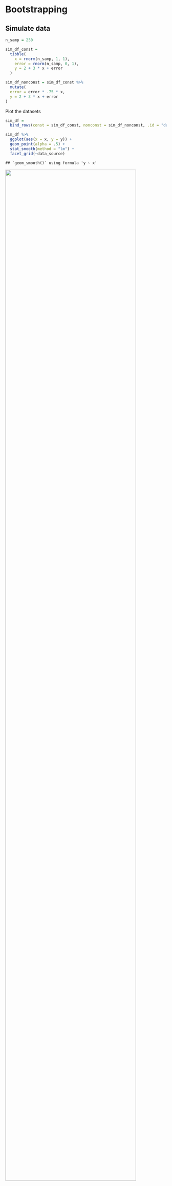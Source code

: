 Bootstrapping
================

## Simulate data

``` r
n_samp = 250

sim_df_const = 
  tibble(
    x = rnorm(n_samp, 1, 1),
    error = rnorm(n_samp, 0, 1),
    y = 2 + 3 * x + error
  )

sim_df_nonconst = sim_df_const %>% 
  mutate(
  error = error * .75 * x,
  y = 2 + 3 * x + error
)
```

Plot the datasets

``` r
sim_df = 
  bind_rows(const = sim_df_const, nonconst = sim_df_nonconst, .id = "data_source") 

sim_df %>% 
  ggplot(aes(x = x, y = y)) + 
  geom_point(alpha = .5) +
  stat_smooth(method = "lm") +
  facet_grid(~data_source) 
```

    ## `geom_smooth()` using formula 'y ~ x'

<img src="bootstrapping_files/figure-gfm/unnamed-chunk-2-1.png" width="90%" />

``` r
lm(y ~ x, data = sim_df_const) %>% 
  broom::tidy() %>% 
  knitr::kable(digits = 3)
```

| term        | estimate | std.error | statistic | p.value |
| :---------- | -------: | --------: | --------: | ------: |
| (Intercept) |    2.065 |     0.086 |    23.998 |       0 |
| x           |    2.991 |     0.061 |    49.302 |       0 |

``` r
lm(y ~ x, data = sim_df_nonconst) %>% 
  broom::tidy() %>% 
  knitr::kable(digits = 3) ## lm gives results given assumptions are true, 但sim_df_nonconst并不是normal distribution， 所以即便是standard error很小，结果也是不准确的，解决这个问题的办法就是用bootstrap
```

| term        | estimate | std.error | statistic | p.value |
| :---------- | -------: | --------: | --------: | ------: |
| (Intercept) |    2.013 |     0.088 |    22.758 |       0 |
| x           |    3.023 |     0.062 |    48.476 |       0 |

## draw one bootstrap sample

one bootstrap 相当于取跟raw data相同sample size的samples，
但是每次只取一个，每次都放回，所以有些sample会被反复取
create bootstrap function

``` r
boot_sample = function(df) {
  sample_frac(df, replace = TRUE)
} 

# replace = TRUE,makes sample size fixed, 每次取必放回
```

check if this works…

``` r
boot_sample(sim_df_nonconst) %>% 
  ggplot(aes(x = x, y = y)) + 
  geom_point(alpha = .5) +
  stat_smooth(method = "lm")
```

    ## `geom_smooth()` using formula 'y ~ x'

<img src="bootstrapping_files/figure-gfm/unnamed-chunk-5-1.png" width="90%" />

## Many samples and analysis

``` r
boot_straps = 
  data_frame(
    strap_number = 1:1000,
    strap_sample = rerun(1000, boot_sample(sim_df_nonconst))
  )
```

    ## Warning: `data_frame()` is deprecated as of tibble 1.1.0.
    ## Please use `tibble()` instead.
    ## This warning is displayed once every 8 hours.
    ## Call `lifecycle::last_warnings()` to see where this warning was generated.

``` r
boot_straps ###相当于做1000次bootstrap，每次都取跟raw data samples size一致的sample数量
```

    ## # A tibble: 1,000 x 2
    ##    strap_number strap_sample      
    ##           <int> <list>            
    ##  1            1 <tibble [250 × 3]>
    ##  2            2 <tibble [250 × 3]>
    ##  3            3 <tibble [250 × 3]>
    ##  4            4 <tibble [250 × 3]>
    ##  5            5 <tibble [250 × 3]>
    ##  6            6 <tibble [250 × 3]>
    ##  7            7 <tibble [250 × 3]>
    ##  8            8 <tibble [250 × 3]>
    ##  9            9 <tibble [250 × 3]>
    ## 10           10 <tibble [250 × 3]>
    ## # … with 990 more rows

``` r
boot_straps %>% pull(strap_sample) %>% .[[1]]
```

    ## # A tibble: 250 x 3
    ##         x    error     y
    ##     <dbl>    <dbl> <dbl>
    ##  1  1.94  -0.716    7.10
    ##  2 -1.13  -0.0438  -1.43
    ##  3  1.38   0.00406  6.15
    ##  4  0.337 -0.391    2.62
    ##  5  0.815  0.480    4.92
    ##  6  0.982  0.487    5.43
    ##  7  0.406 -0.479    2.74
    ##  8  1.07  -0.781    4.43
    ##  9  0.156 -0.00644  2.46
    ## 10  2.40   1.71    10.9 
    ## # … with 240 more rows

``` r
boot_straps %>% 
  filter(strap_number %in% 1:2) %>% 
  mutate(strap_sample = map(strap_sample, ~arrange(.x, x))) %>% 
  pull(strap_sample)
```

    ## [[1]]
    ## # A tibble: 250 x 3
    ##         x   error       y
    ##     <dbl>   <dbl>   <dbl>
    ##  1 -1.13  -0.0438 -1.43  
    ##  2 -1.01  -0.596  -1.64  
    ##  3 -1.01  -0.596  -1.64  
    ##  4 -0.806  0.754   0.336 
    ##  5 -0.806  0.754   0.336 
    ##  6 -0.806  0.754   0.336 
    ##  7 -0.625 -0.0889  0.0369
    ##  8 -0.556 -0.614  -0.282 
    ##  9 -0.488 -0.402   0.134 
    ## 10 -0.483  0.764   1.31  
    ## # … with 240 more rows
    ## 
    ## [[2]]
    ## # A tibble: 250 x 3
    ##         x   error       y
    ##     <dbl>   <dbl>   <dbl>
    ##  1 -1.13  -0.0438 -1.43  
    ##  2 -1.01  -0.596  -1.64  
    ##  3 -1.01  -0.596  -1.64  
    ##  4 -1.01  -0.596  -1.64  
    ##  5 -0.806  0.754   0.336 
    ##  6 -0.806  0.754   0.336 
    ##  7 -0.806  0.754   0.336 
    ##  8 -0.732 -0.193  -0.389 
    ##  9 -0.732 -0.193  -0.389 
    ## 10 -0.625 -0.0889  0.0369
    ## # … with 240 more rows

``` r
boot_straps %>% 
  filter(strap_number %in% 1:3) %>% 
  unnest(strap_sample) %>% 
  ggplot(aes(x = x, y = y)) + 
  geom_point(alpha = .5) +
  stat_smooth(method = "lm", se = FALSE) +
  facet_grid(~strap_number) 
```

    ## `geom_smooth()` using formula 'y ~ x'

<img src="bootstrapping_files/figure-gfm/unnamed-chunk-7-1.png" width="90%" />

Can I run my analysis on these.. ? yes

``` r
boot_results = 
  boot_straps %>% 
  mutate(
    models = map(.x = strap_sample, ~lm(y ~ x, data = .x)),
    results = map(models, broom::tidy)
  ) %>% 
  select(strap_number, results) %>% 
  unnest(results)
  
boot_results
```

    ## # A tibble: 2,000 x 6
    ##    strap_number term        estimate std.error statistic   p.value
    ##           <int> <chr>          <dbl>     <dbl>     <dbl>     <dbl>
    ##  1            1 (Intercept)     2.06    0.0782      26.3 1.15e- 73
    ##  2            1 x               2.96    0.0540      54.7 1.75e-140
    ##  3            2 (Intercept)     2.00    0.0852      23.5 5.12e- 65
    ##  4            2 x               3.12    0.0579      53.9 6.85e-139
    ##  5            3 (Intercept)     1.97    0.0809      24.3 1.45e- 67
    ##  6            3 x               3.08    0.0576      53.4 5.22e-138
    ##  7            4 (Intercept)     2.07    0.112       18.5 1.96e- 48
    ##  8            4 x               2.91    0.0761      38.2 7.27e-106
    ##  9            5 (Intercept)     2.08    0.0841      24.7 7.87e- 69
    ## 10            5 x               2.98    0.0580      51.4 3.42e-134
    ## # … with 1,990 more rows

What do we have now?

``` r
boot_results %>% 
  group_by(term) %>% 
  summarize(
    mean_est = mean(estimate),
    boot_se = sd(estimate)) %>% 
  knitr::kable(digits = 3)
```

    ## `summarise()` ungrouping output (override with `.groups` argument)

| term        | mean\_est | boot\_se |
| :---------- | --------: | -------: |
| (Intercept) |     2.013 |    0.062 |
| x           |     3.017 |    0.096 |

``` r
## bootstrap help us get the actual standard error under repeated sampling not assuming constant variance
```

Look at the distribution

``` r
boot_results %>% 
  filter(term == "x") %>% 
  ggplot(aes(x = estimate)) +
  geom_density()
```

<img src="bootstrapping_files/figure-gfm/unnamed-chunk-10-1.png" width="90%" />

construct bootstrap CI

``` r
boot_results %>% 
  group_by(term) %>% 
  summarize(
    ci_lower = quantile(estimate, 0.025), 
    ci_upper = quantile(estimate, 0.975))
```

    ## `summarise()` ungrouping output (override with `.groups` argument)

    ## # A tibble: 2 x 3
    ##   term        ci_lower ci_upper
    ##   <chr>          <dbl>    <dbl>
    ## 1 (Intercept)     1.89     2.14
    ## 2 x               2.83     3.21

``` r
boot_straps %>% 
  unnest(strap_sample) %>% 
  ggplot(aes(x = x, y = y)) + 
  geom_line(aes(group = strap_number), stat = "smooth", method = "lm", se = FALSE, alpha = .1, color = "blue") +
  geom_point(data = sim_df_nonconst, alpha = .5)
```

    ## `geom_smooth()` using formula 'y ~ x'

<img src="bootstrapping_files/figure-gfm/unnamed-chunk-12-1.png" width="90%" />

## Boot strap using modelr

can we simplify anything…? yes

``` r
sim_df_nonconst %>% 
  bootstraps(1000) %>% 
  mutate(
    models = map(.x = splits, ~lm(y ~ x, data = .x)),
    results = map(models, broom::tidy)
  ) %>% 
  select(id, results) %>% 
  unnest(results) %>% 
  group_by(term) %>% 
  summarize(
    mean_est = mean(estimate),
    boot_se = sd(estimate)) %>% 
  knitr::kable(digits = 3)
```

    ## `summarise()` ungrouping output (override with `.groups` argument)

| term        | mean\_est | boot\_se |
| :---------- | --------: | -------: |
| (Intercept) |     2.013 |    0.062 |
| x           |     3.024 |    0.096 |
